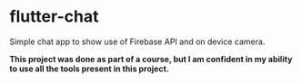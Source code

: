 # flutter-chat
Simple chat app to show use of Firebase API and on device camera.

**This project was done as part of a course, but I am confident in my ability to use all the tools present in this project.**
